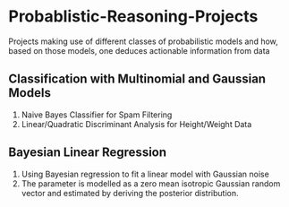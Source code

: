 # Probablistic-Reasoning-Projects
Projects making use of different classes of probabilistic models and how, based on those models, one deduces actionable information from data

## Classification with Multinomial and Gaussian Models
1. Naive Bayes Classifier for Spam Filtering
2. Linear/Quadratic Discriminant Analysis for Height/Weight Data

## Bayesian Linear Regression
1. Using Bayesian regression to fit a linear model with Gaussian noise 
2. The parameter is modelled as a zero mean isotropic Gaussian random vector and estimated by deriving the posterior distribution.